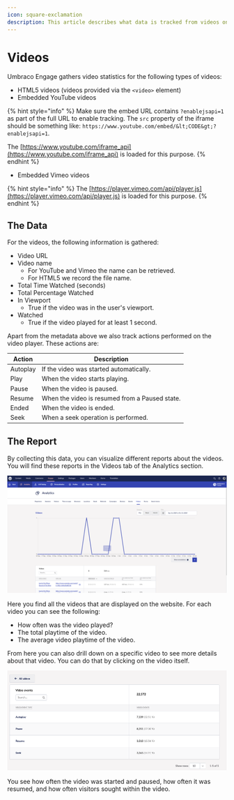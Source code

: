 ```yaml
---
icon: square-exclamation
description: This article describes what data is tracked from videos on your website.
---
```


# Videos

Umbraco Engage gathers video statistics for the following types of videos:

* HTML5 videos (videos provided via the `<video>` element)
* Embedded YouTube videos

{% hint style="info" %}
Make sure the embed URL contains `?enablejsapi=1` as part of the full URL to enable tracking. The `src` property of the iframe should be something like: `https://www.youtube.com/embed/&lt;CODE&gt;?enablejsapi=1`.

The [https://www.youtube.com/iframe_api](https://www.youtube.com/iframe_api) is loaded for this purpose.
{% endhint %}

* Embedded Vimeo videos

{% hint style="info" %}
The [https://player.vimeo.com/api/player.js](https://player.vimeo.com/api/player.js) is loaded for this purpose.
{% endhint %}

## The Data

For the videos, the following information is gathered:

* Video URL
* Video name
  * For YouTube and Vimeo the name can be retrieved.
  * For HTML5 we record the file name.
* Total Time Watched (seconds)
* Total Percentage Watched
* In Viewport
  * True if the video was in the user's viewport.
* Watched
  * True if the video played for at least 1 second.

Apart from the metadata above we also track actions performed on the video player. These actions are:

| Action   | Description                                    |
|----------|------------------------------------------------|
| Autoplay | If the video was started automatically.        |
| Play     | When the video starts playing.                 |
| Pause    | When the video is paused.                      |
| Resume   | When the video is resumed from a Paused state. |
| Ended    | When the video is ended.                       |
| Seek     | When a seek operation is performed.            |

## The Report

By collecting this data, you can visualize different reports about the videos. You will find these reports in the Videos tab of the Analytics section.

![Reports in the Videos tab of the Analytics section](../../.gitbook/assets/engage-analytics-videos.png)

Here you find all the videos that are displayed on the website. For each video you can see the following:

* How often was the video played?
* The total playtime of the video.
* The average video playtime of the video.

From here you can also drill down on a specific video to see more details about that video. You can do that by clicking on the video itself.

![View detailed analytics for a specific video](../../.gitbook/assets/enage-analytics-video-details.png)

You see how often the video was started and paused, how often it was resumed, and how often visitors sought within the video.
